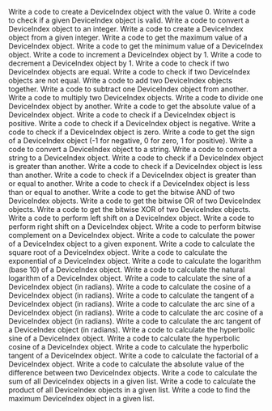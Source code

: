 Write a code to create a DeviceIndex object with the value 0.
Write a code to check if a given DeviceIndex object is valid.
Write a code to convert a DeviceIndex object to an integer.
Write a code to create a DeviceIndex object from a given integer.
Write a code to get the maximum value of a DeviceIndex object.
Write a code to get the minimum value of a DeviceIndex object.
Write a code to increment a DeviceIndex object by 1.
Write a code to decrement a DeviceIndex object by 1.
Write a code to check if two DeviceIndex objects are equal.
Write a code to check if two DeviceIndex objects are not equal.
Write a code to add two DeviceIndex objects together.
Write a code to subtract one DeviceIndex object from another.
Write a code to multiply two DeviceIndex objects.
Write a code to divide one DeviceIndex object by another.
Write a code to get the absolute value of a DeviceIndex object.
Write a code to check if a DeviceIndex object is positive.
Write a code to check if a DeviceIndex object is negative.
Write a code to check if a DeviceIndex object is zero.
Write a code to get the sign of a DeviceIndex object (-1 for negative, 0 for zero, 1 for positive).
Write a code to convert a DeviceIndex object to a string.
Write a code to convert a string to a DeviceIndex object.
Write a code to check if a DeviceIndex object is greater than another.
Write a code to check if a DeviceIndex object is less than another.
Write a code to check if a DeviceIndex object is greater than or equal to another.
Write a code to check if a DeviceIndex object is less than or equal to another.
Write a code to get the bitwise AND of two DeviceIndex objects.
Write a code to get the bitwise OR of two DeviceIndex objects.
Write a code to get the bitwise XOR of two DeviceIndex objects.
Write a code to perform left shift on a DeviceIndex object.
Write a code to perform right shift on a DeviceIndex object.
Write a code to perform bitwise complement on a DeviceIndex object.
Write a code to calculate the power of a DeviceIndex object to a given exponent.
Write a code to calculate the square root of a DeviceIndex object.
Write a code to calculate the exponential of a DeviceIndex object.
Write a code to calculate the logarithm (base 10) of a DeviceIndex object.
Write a code to calculate the natural logarithm of a DeviceIndex object.
Write a code to calculate the sine of a DeviceIndex object (in radians).
Write a code to calculate the cosine of a DeviceIndex object (in radians).
Write a code to calculate the tangent of a DeviceIndex object (in radians).
Write a code to calculate the arc sine of a DeviceIndex object (in radians).
Write a code to calculate the arc cosine of a DeviceIndex object (in radians).
Write a code to calculate the arc tangent of a DeviceIndex object (in radians).
Write a code to calculate the hyperbolic sine of a DeviceIndex object.
Write a code to calculate the hyperbolic cosine of a DeviceIndex object.
Write a code to calculate the hyperbolic tangent of a DeviceIndex object.
Write a code to calculate the factorial of a DeviceIndex object.
Write a code to calculate the absolute value of the difference between two DeviceIndex objects.
Write a code to calculate the sum of all DeviceIndex objects in a given list.
Write a code to calculate the product of all DeviceIndex objects in a given list.
Write a code to find the maximum DeviceIndex object in a given list.